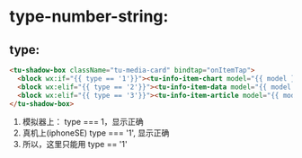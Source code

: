 # type-number-string:

## type: 
```html
<tu-shadow-box className="tu-media-card" bindtap="onItemTap">
  <block wx:if="{{ type == '1'}}"><tu-info-item-chart model="{{ model }}"/></block>
  <block wx:elif="{{ type == '2'}}"><tu-info-item-data model="{{ model }}" /></block>
  <block wx:elif="{{ type == '3'}}"><tu-info-item-article model="{{ model }}" /></block>
</tu-shadow-box>
```
1. 模拟器上： type === 1，显示正确
2. 真机上(iphoneSE) type === '1', 显示正确
3. 所以，这里只能用  type == '1'
